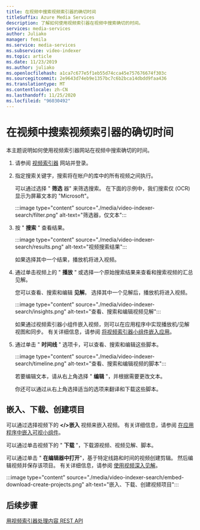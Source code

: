 ```yaml
---
title: 在视频中搜索视频索引器的确切时间
titleSuffix: Azure Media Services
description: 了解如何使用视频索引器在视频中搜索确切的时间。
services: media-services
author: Juliako
manager: femila
ms.service: media-services
ms.subservice: video-indexer
ms.topic: article
ms.date: 11/23/2019
ms.author: juliako
ms.openlocfilehash: a1ca7c677e5f1eb55d74cca45e757676674f303c
ms.sourcegitcommit: 2e9643d74eb9e1357bc7c6b2bca14dbdd9faa436
ms.translationtype: MT
ms.contentlocale: zh-CN
ms.lasthandoff: 11/25/2020
ms.locfileid: "96030492"
---
```

# <a name="search-for-exact-moments-in-videos-with-video-indexer"></a>在视频中搜索视频索引器的确切时间

本主题说明如何使用视频索引器网站在视频中搜索确切的时间。

1. 请参阅 [视频索引器](https://www.videoindexer.ai/) 网站并登录。
1. 指定搜索关键字，搜索将在帐户的库中的所有视频之间执行。 

    可以通过选择 " **筛选** 器" 来筛选搜索。 在下面的示例中，我们搜索仅 (OCR) 显示为屏幕文本的 "Microsoft"。

    :::image type="content" source="./media/video-indexer-search/filter.png" alt-text="筛选器，仅文本":::
1. 按 " **搜索** " 查看结果。

    :::image type="content" source="./media/video-indexer-search/results.png" alt-text="视频搜索结果":::

    如果选择其中一个结果，播放机将进入视频。
1. 通过单击视频上的 " **播放** " 或选择一个原始搜索结果来查看和搜索视频的汇总见解。 

    您可以查看、搜索和编辑 **见解**。 选择其中一个见解后，播放机将进入视频。  

    :::image type="content" source="./media/video-indexer-search/insights.png" alt-text="查看、搜索和编辑视频见解":::

    如果通过视频索引器小组件嵌入视频，则可以在应用程序中实现播放机/见解视图和同步。 有关详细信息，请参阅 [将视频索引器小组件嵌入应用](video-indexer-embed-widgets.md)。
1. 通过单击 " **时间线** " 选项卡，可以查看、搜索和编辑这些脚本。 

    :::image type="content" source="./media/video-indexer-search/timeline.png" alt-text="查看、搜索和编辑视频的脚本":::

    若要编辑文本，请从右上角选择 " **编辑** "，并根据需要更改文本。 

    你还可以通过从右上角选择适当的选项来翻译和下载这些脚本。 

## <a name="embed-download-create-projects"></a>嵌入、下载、创建项目

可以通过选择视频下的 **</>嵌入** 视频来嵌入视频。 有关详细信息，请参阅 [在应用程序中嵌入可视小组件](video-indexer-embed-widgets.md)。

可以通过单击视频下的 " **下载** "，下载源视频、视频见解、脚本。

可以通过单击 " **在编辑器中打开**"，基于特定线路和时间的视频创建剪辑。 然后编辑视频并保存该项目。 有关详细信息，请参阅 [使用视频深入见解](use-editor-create-project.md)。

:::image type="content" source="./media/video-indexer-search/embed-download-create-projects.png" alt-text="嵌入、下载、创建视频项目":::

## <a name="next-steps"></a>后续步骤

[用视频索引器处理内容 REST API](video-indexer-use-apis.md)
